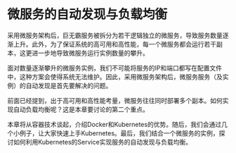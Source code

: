 # 微服务的自动发现与负载均衡 

采用微服务架构后，巨无霸服务被拆分为若干逻辑独立的微服务，导致服务数量逐渐上升。此外，为了保证系统的高可用和高性能，每一个微服务都会运行若干副本，这更进一步地导致微服务运行实例数量的攀升。

面对数量逐渐攀升的微服务实例，我们不可能将服务的IP和端口都写在配置文件中，这种方案会使得系统无法维护。因此，采用微服务架构后，微服务服务（及实例）的自动发现是首先要解决的问题。

前面已经提到，出于高可用和高性能考量，微服务往往同时部署多个副本。如何实现自动负载均衡呢？这是本章要讨论的第二个重点。

本章将从容器技术谈起，介绍Docker和Kubernetes的优势。随后，我们会通过几个小例子，让大家快速上手Kubernetes。最后，我们结合一个微服务的实例，探讨如何利用Kubernetes的Service实现服务的自动发现与负载均衡。

